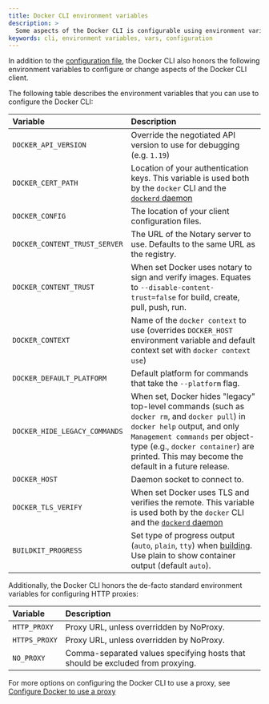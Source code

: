 ```yaml
---
title: Docker CLI environment variables
description: >
  Some aspects of the Docker CLI is configurable using environment variables
keywords: cli, environment variables, vars, configuration
---
```


In addition to the [configuration file](./config-file.md), the Docker CLI also
honors the following environment variables to configure or change aspects of
the Docker CLI client.

The following table describes the environment variables that you can use to
configure the Docker CLI:

| Variable                      | Description                                                                                                                                                                                                                                                  |
| :---------------------------- | :----------------------------------------------------------------------------------------------------------------------------------------------------------------------------------------------------------------------------------------------------------- |
| `DOCKER_API_VERSION`          | Override the negotiated API version to use for debugging (e.g. `1.19`)                                                                                                                                                                                       |
| `DOCKER_CERT_PATH`            | Location of your authentication keys. This variable is used both by the `docker` CLI and the [`dockerd` daemon](../engine/reference/commandline/dockerd.md)                                                                                                  |
| `DOCKER_CONFIG`               | The location of your client configuration files.                                                                                                                                                                                                             |
| `DOCKER_CONTENT_TRUST_SERVER` | The URL of the Notary server to use. Defaults to the same URL as the registry.                                                                                                                                                                               |
| `DOCKER_CONTENT_TRUST`        | When set Docker uses notary to sign and verify images. Equates to `--disable-content-trust=false` for build, create, pull, push, run.                                                                                                                        |
| `DOCKER_CONTEXT`              | Name of the `docker context` to use (overrides `DOCKER_HOST` environment variable and default context set with `docker context use`)                                                                                                                         |
| `DOCKER_DEFAULT_PLATFORM`     | Default platform for commands that take the `--platform` flag.                                                                                                                                                                                               |
| `DOCKER_HIDE_LEGACY_COMMANDS` | When set, Docker hides "legacy" top-level commands (such as `docker rm`, and `docker pull`) in `docker help` output, and only `Management commands` per object-type (e.g., `docker container`) are printed. This may become the default in a future release. |
| `DOCKER_HOST`                 | Daemon socket to connect to.                                                                                                                                                                                                                                 |
| `DOCKER_TLS_VERIFY`           | When set Docker uses TLS and verifies the remote. This variable is used both by the `docker` CLI and the [`dockerd` daemon](../engine/reference/commandline/dockerd.md)                                                                                      |
| `BUILDKIT_PROGRESS`           | Set type of progress output (`auto`, `plain`, `tty`) when [building](../engine/reference/commandline/build.md). Use plain to show container output (default `auto`).                                                                                         |

Additionally, the Docker CLI honors the de-facto standard environment variables
for configuring HTTP proxies:

| Variable      | Description                                                                    |
| :------------ | :----------------------------------------------------------------------------- |
| `HTTP_PROXY`  | Proxy URL, unless overridden by NoProxy.                                       |
| `HTTPS_PROXY` | Proxy URL, unless overridden by NoProxy.                                       |
| `NO_PROXY`    | Comma-separated values specifying hosts that should be excluded from proxying. |

For more options on configuring the Docker CLI to use a proxy, see
[Configure Docker to use a proxy](../network/proxy.md)
